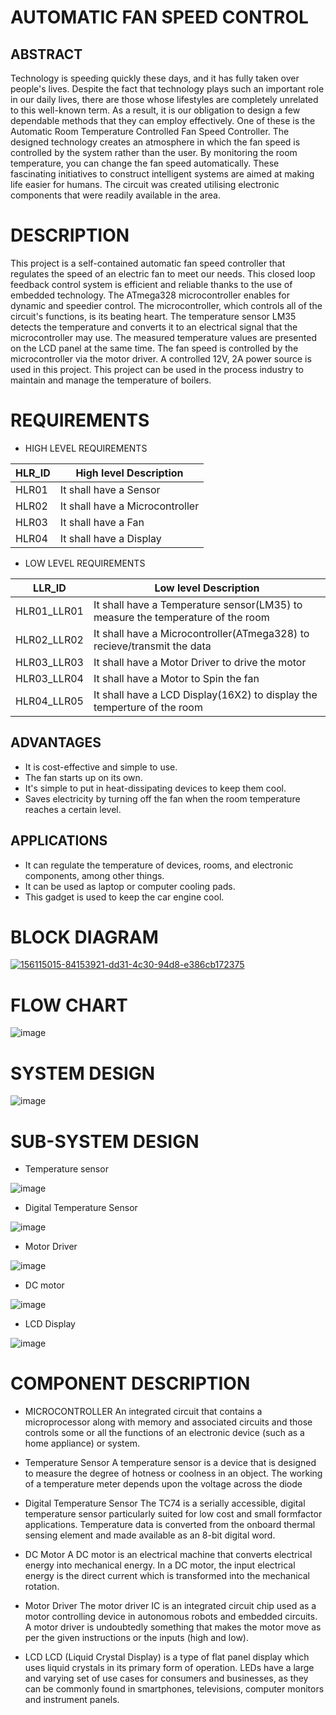 # **AUTOMATIC FAN SPEED CONTROL**

## **ABSTRACT**

Technology is speeding quickly these days, and it has fully taken over people's lives. Despite the fact that technology plays such an important role in our daily lives, there are those whose lifestyles are completely unrelated to this well-known term. As a result, it is our obligation to design a few dependable methods that they can employ effectively. One of these is the Automatic Room Temperature Controlled Fan Speed Controller. The designed technology creates an atmosphere in which the fan speed is controlled by the system rather than the user. By monitoring the room temperature, you can change the fan speed automatically. These fascinating initiatives to construct intelligent systems are aimed at making life easier for humans. The circuit was created utilising electronic components that were readily available in the area.

# **DESCRIPTION**

This project is a self-contained automatic fan speed controller that regulates the speed of an electric fan to meet our needs. This closed loop feedback control system is efficient and reliable thanks to the use of embedded technology. The ATmega328 microcontroller enables for dynamic and speedier control. The microcontroller, which controls all of the circuit's functions, is its beating heart. The temperature sensor LM35 detects the temperature and converts it to an electrical signal that the microcontroller may use. The measured temperature values are presented on the LCD panel at the same time. The fan speed is controlled by the microcontroller via the motor driver. A controlled 12V, 2A power source is used in this project. This project can be used in the process industry to maintain and manage the temperature of boilers.

# **REQUIREMENTS**
- HIGH LEVEL REQUIREMENTS

<html>
<body>
<!--StartFragment-->

HLR_ID | High level Description
-- | --
HLR01 | It shall have a Sensor
HLR02 | It shall have a Microcontroller
HLR03 | It shall have a Fan
HLR04 | It shall have a Display

<!--EndFragment-->
- LOW LEVEL REQUIREMENTS
</body>
</html>

LLR_ID | Low level Description
-- | --
HLR01_LLR01 | It shall have a Temperature sensor(LM35) to measure the temperature of the room
HLR02_LLR02 | It shall have a Microcontroller(ATmega328) to recieve/transmit the data
HLR03_LLR03 | It shall have a Motor Driver to drive the motor
HLR03_LLR04 | It shall have a Motor to Spin the fan
HLR04_LLR05 | It shall have a LCD Display(16X2) to display the temperture of the room

<!--EndFragment-->
</body>
</html>

## **ADVANTAGES**

- It is cost-effective and simple to use.
- The fan starts up on its own.
- It's simple to put in heat-dissipating devices to keep them cool.
- Saves electricity by turning off the fan when the room temperature reaches a certain level.

## **APPLICATIONS**

- It can regulate the temperature of devices, rooms, and electronic components, among other things.
- It can be used as laptop or computer cooling pads.
- This gadget is used to keep the car engine cool.

# **BLOCK DIAGRAM**

[![156115015-84153921-dd31-4c30-94d8-e386cb172375](https://user-images.githubusercontent.com/101035721/164256292-be3c6687-8667-4955-b327-08e7b04de82c.jpg)](https://user-images.githubusercontent.com/77672209/157167968-8d641a78-fa2c-47aa-a002-8536939590f6.jpg)

# **FLOW CHART**

![image](https://user-images.githubusercontent.com/101035721/164256680-fddd891e-8e35-4ef6-8b12-267cd1d85eaa.png)

# **SYSTEM DESIGN**

![image](https://user-images.githubusercontent.com/101035721/164256894-d243d3ff-6cc4-414a-a508-11905a8dcac3.png)

# **SUB-SYSTEM DESIGN**

- Temperature sensor

![image](https://user-images.githubusercontent.com/101035721/164256971-32ca379a-9628-4a62-b572-a26ab622b157.png)

- Digital Temperature Sensor

![image](https://user-images.githubusercontent.com/101035721/164257042-ae56be4a-ed96-4674-bc23-0d325ce5c2d5.png)

- Motor Driver

![image](https://user-images.githubusercontent.com/101035721/164257202-a4541d44-7d2d-4091-a964-7240f121c277.png)

- DC motor

![image](https://user-images.githubusercontent.com/101035721/164257268-2f27f821-0aa7-4c29-b81d-d35b059dd1bd.png)

- LCD Display

![image](https://user-images.githubusercontent.com/101035721/164257316-b1b5db2e-4ee4-4c5d-890c-19a64e96348a.png)

# **COMPONENT DESCRIPTION**

- MICROCONTROLLER
An integrated circuit that contains a microprocessor along with memory and associated circuits and those controls some or all the functions of an electronic device (such as a home appliance) or system.

- Temperature Sensor
A temperature sensor is a device that is designed to measure the degree of hotness or coolness in an object. The working of a temperature meter depends upon the voltage across the diode

- Digital Temperature Sensor
The TC74 is a serially accessible, digital temperature sensor particularly suited for low cost and small formfactor applications. Temperature data is converted from the onboard thermal sensing element and made available as an 8-bit digital word.

- DC Motor
A DC motor is an electrical machine that converts electrical energy into mechanical energy. In a DC motor, the input electrical energy is the direct current which is transformed into the mechanical rotation.

- Motor Driver
The motor driver IC is an integrated circuit chip used as a motor controlling device in autonomous robots and embedded circuits. A motor driver is undoubtedly something that makes the motor move as per the given instructions or the inputs (high and low).

- LCD
LCD (Liquid Crystal Display) is a type of flat panel display which uses liquid crystals in its primary form of operation. LEDs have a large and varying set of use cases for consumers and businesses, as they can be commonly found in smartphones, televisions, computer monitors and instrument panels.